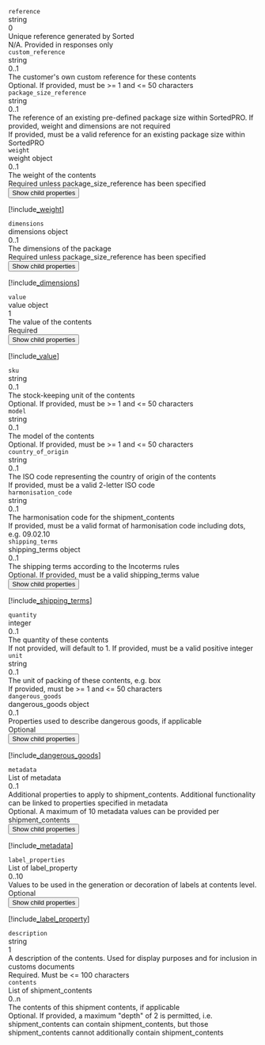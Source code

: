 <div class="property">
    <div class="name"><code>reference</code></div>
    <div class="type">string</div>
    <div class="occurs">0</div>
    <div class="description">Unique reference generated by Sorted</div>
    <div class="validation">N/A. Provided in responses only</div>
</div>
<div class="property">
    <div class="name"><code>custom_reference</code></div>
    <div class="type">string</div>
    <div class="occurs">0..1</div>
    <div class="description">The customer's own custom reference for these contents</div>
    <div class="validation">Optional. If provided, must be >= 1 and <= 50 characters</div>
</div>
<div class="property">
    <div class="name"><code>package_size_reference</code></div>
    <div class="type">string</div>
    <div class="occurs">0..1</div>
    <div class="description">The reference of an existing pre-defined package size within SortedPRO. If provided, weight and dimensions are not required</div>
    <div class="validation">If provided, must be a valid reference for an existing package size within SortedPRO</div>
</div>
<div class="property">
    <div class="name"><code>weight</code></div>
    <div class="type">weight object</div>
    <div class="occurs">0..1</div>
    <div class="description">The weight of the contents</div>
    <div class="validation">Required unless package_size_reference has been specified</div> 
    <div class="dropdown"> 
        <button onclick="dropFunction(this)">Show child properties</button>
        <div class="dropdown-content">

[!include[_weight](_weight.md)]
</div>
    </div>              
</div>
<div class="property">
    <div class="name"><code>dimensions</code></div>
    <div class="type">dimensions object</div>
    <div class="occurs">0..1</div>
    <div class="description">The dimensions of the package</div>
    <div class="validation">Required unless package_size_reference has been specified</div> 
    <div class="dropdown"> 
        <button onclick="dropFunction(this)">Show child properties</button>
        <div class="dropdown-content">

[!include[_dimensions](_dimensions.md)]
</div>
    </div>              
</div>
<div class="property">
    <div class="name"><code>value</code></div>
    <div class="type">value object</div>
    <div class="occurs">1</div>
    <div class="description">The value of the contents</div>
    <div class="validation">Required</div> 
    <div class="dropdown"> 
        <button onclick="dropFunction(this)">Show child properties</button>
        <div class="dropdown-content">

[!include[_value](_value.md)]
</div>
    </div>              
</div>
<div class="property">
    <div class="name"><code>sku</code></div>
    <div class="type">string</div>
    <div class="occurs">0..1</div>
    <div class="description">The stock-keeping unit of the contents</div>
    <div class="validation">Optional. If provided, must be >= 1 and <= 50 characters</div>
</div>
<div class="property">
    <div class="name"><code>model</code></div>
    <div class="type">string</div>
    <div class="occurs">0..1</div>
    <div class="description">The model of the contents</div>
    <div class="validation">Optional. If provided, must be >= 1 and <= 50 characters</div>
</div>
<div class="property">
    <div class="name"><code>country_of_origin</code></div>
    <div class="type">string</div>
    <div class="occurs">0..1</div>
    <div class="description">The ISO code representing the country of origin of the contents</div>
    <div class="validation">If provided, must be a valid 2-letter ISO code</div>
</div>
<div class="property">
    <div class="name"><code>harmonisation_code</code></div>
    <div class="type">string</div>
    <div class="occurs">0..1</div>
    <div class="description">The harmonisation code for the shipment_contents</div>
    <div class="validation">If provided, must be a valid format of harmonisation code including dots, e.g. 09.02.10</div>
</div>
<div class="property">
    <div class="name"><code>shipping_terms</code></div>
    <div class="type">shipping_terms object</div>
    <div class="occurs">0..1</div>
    <div class="description">The shipping terms according to the Incoterms rules</div>
    <div class="validation">Optional. If provided, must be a valid shipping_terms value</div> 
    <div class="dropdown"> 
        <button onclick="dropFunction(this)">Show child properties</button>
        <div class="dropdown-content">

[!include[_shipping_terms](_shipping_terms.md)]
</div>
    </div>              
</div>
<div class="property">
    <div class="name"><code>quantity</code></div>
    <div class="type">integer</div>
    <div class="occurs">0..1</div>
    <div class="description">The quantity of these contents</div>
    <div class="validation">If not provided, will default to 1. If provided, must be a valid positive integer</div>
</div>
<div class="property">
    <div class="name"><code>unit</code></div>
    <div class="type">string</div>
    <div class="occurs">0..1</div>
    <div class="description">The unit of packing of these contents, e.g. box</div>
    <div class="validation">If provided, must be >= 1 and <= 50 characters</div>
</div>
<div class="property">
    <div class="name"><code>dangerous_goods</code></div>
    <div class="type">dangerous_goods object</div>
    <div class="occurs">0..1</div>
    <div class="description">Properties used to describe dangerous goods, if applicable</div>
    <div class="validation">Optional</div> 
    <div class="dropdown"> 
        <button onclick="dropFunction(this)">Show child properties</button>
        <div class="dropdown-content">

[!include[_dangerous_goods](_dangerous_goods.md)]
</div>
    </div>              
</div>
<div class="property">
    <div class="name"><code>metadata</code></div>
    <div class="type">List of metadata</div>
    <div class="occurs">0..1</div>
    <div class="description">Additional properties to apply to shipment_contents. Additional functionality can be linked to properties specified in metadata</div>
    <div class="validation">Optional. A maximum of 10 metadata values can be provided per shipment_contents</div> 
    <div class="dropdown"> 
        <button onclick="dropFunction(this)">Show child properties</button>
        <div class="dropdown-content">

[!include[_metadata](_metadata.md)]
</div>
    </div>              
</div>
<div class="property">
    <div class="name"><code>label_properties</code></div>
    <div class="type">List of label_property</div>
    <div class="occurs">0..10</div>
    <div class="description">Values to be used in the generation or decoration of labels at contents level.	</div>
    <div class="validation">Optional</div> 
    <div class="dropdown"> 
        <button onclick="dropFunction(this)">Show child properties</button>
        <div class="dropdown-content">

[!include[_label_property](_label_property.md)]
</div>
    </div>              
</div>
<div class="property">
    <div class="name"><code>description</code></div>
    <div class="type">string</div>
    <div class="occurs">1</div>
    <div class="description">A description of the contents. Used for display purposes and for inclusion in customs documents</div>
    <div class="validation">Required. Must be <= 100 characters</div>
</div>
<div class="property">
    <div class="name"><code>contents</code></div>
    <div class="type">List of shipment_contents</div>
    <div class="occurs">0..n</div>
    <div class="description">The contents of this shipment contents, if applicable</div>
    <div class="validation">Optional. If provided, a maximum "depth" of 2 is permitted, i.e. shipment_contents can contain shipment_contents, but those shipment_contents cannot additionally contain shipment_contents</div>
</div>